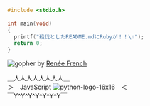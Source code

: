 ```C
#include <stdio.h>
 
int main(void)
{
  printf("殺伐としたREADME.mdにRubyが！！\n");
  return 0;
}

```

![gopher](https://user-images.githubusercontent.com/13159978/197325819-bd792a0c-9868-4085-956c-8b1dd8a7841b.png)
by [Renée French](http://reneefrench.blogspot.com/)

＿人人人人人人人人＿   
＞　JavaScript ![python-logo-16x16](https://user-images.githubusercontent.com/13159978/197326893-12436dd5-ca67-4af2-a106-016b05bae868.png)　＜   
￣Y^Y^Y^Y^Y^Y^Y￣ 
